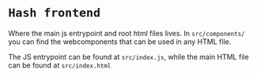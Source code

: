 # `Hash frontend`

Where the main js entrypoint and root html files lives. In `src/components/` you can find the webcomponents that can be used in any HTML file.

The JS entrypoint can be found at `src/index.js`, while the main HTML file can be found at `src/index.html`
